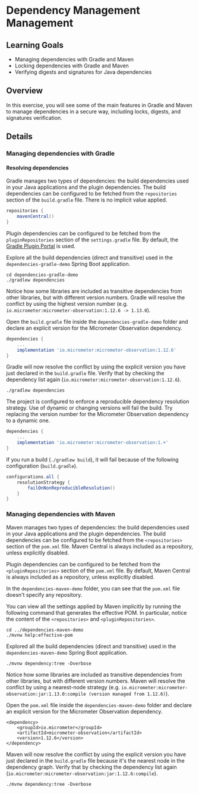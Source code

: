 # Dependency Management Management

## Learning Goals

* Managing dependencies with Gradle and Maven
* Locking dependencies with Gradle and Maven
* Verifying digests and signatures for Java dependencies

## Overview

In this exercise, you will see some of the main features in Gradle and Maven to manage dependencies in a secure way, including locks, digests, and signatures verification.

## Details

### Managing dependencies with Gradle

#### Resolving dependencies

Gradle manages two types of dependencies: the build dependencies used in your Java applications and the plugin dependencies. The build dependencies can be configured to be fetched from the `repositories` section of the `build.gradle` file. There is no implicit value applied.

```groovy
repositories {
    mavenCentral()
}
```

Plugin dependencies can be configured to be fetched from the `pluginRepositories` section of the `settings.gradle` file. By default, the [Gradle Plugin Portal](https://plugins.gradle.org) is used.

Explore all the build dependencies (direct and transitive) used in the `dependencies-gradle-demo` Spring Boot application.

```shell
cd dependencies-gradle-demo
./gradlew dependencies
```

Notice how some libraries are included as transitive dependencies from other libraries, but with different version numbers. Gradle will resolve the conflict by using the highest version number (e.g. `io.micrometer:micrometer-observation:1.12.6 -> 1.13.0`).

Open the `build.gradle` file inside the `dependencies-gradle-demo` folder and declare an explicit version for the Micrometer Observation dependency.

```groovy
dependencies {
	...
	implementation 'io.micrometer:micrometer-observation:1.12.6'
}
```

Gradle will now resolve the conflict by using the explicit version you have just declared in the `build.gradle` file. Verify that by checking the dependency list again (`io.micrometer:micrometer-observation:1.12.6`).

```shell
./gradlew dependencies
```

The project is configured to enforce a reproducible dependency resolution strategy. Use of dynamic or changing versions will fail the build. Try replacing the version number for the Micrometer Observation dependency to a dynamic one.

```groovy
dependencies {
	...
	implementation 'io.micrometer:micrometer-observation:1.+'
}
```

If you run a build (`./gradlew build`), it will fail because of the following configuration (`build.gradle`).

```groovy
configurations.all {
    resolutionStrategy {
        failOnNonReproducibleResolution()
    }
}
```

### Managing dependencies with Maven

Maven manages two types of dependencies: the build dependencies used in your Java applications and the plugin dependencies. The build dependencies can be configured to be fetched from the `<repositories>` section of the `pom.xml` file. Maven Central is always included as a repository, unless explicitly disabled.

Plugin dependencies can be configured to be fetched from the `<pluginRepositories>` section of the `pom.xml` file. By default, Maven Central is always included as a repository, unless explicitly disabled.

In the `dependencies-maven-demo` folder, you can see that the `pom.xml` file doesn't specify any repository.

You can view all the settings applied by Maven implicitly by running the following command that generates the effective POM. In particular, notice the content of the `<repositories>` and `<pluginRepositories>`.

```shell
cd ../dependencies-maven-demo
./mvnw help:effective-pom
```

Explored all the build dependencies (direct and transitive) used in the `dependencies-maven-demo` Spring Boot application.

```shell
./mvnw dependency:tree -Dverbose
```

Notice how some libraries are included as transitive dependencies from other libraries, but with different version numbers. Maven will resolve the conflict by using a nearest-node strategy (e.g. `io.micrometer:micrometer-observation:jar:1.13.0:compile (version managed from 1.12.6)`).

Open the `pom.xml` file inside the `dependencies-maven-demo` folder and declare an explicit version for the Micrometer Observation dependency.

```maven
<dependency>
    <groupId>io.micrometer</groupId>
    <artifactId>micrometer-observation</artifactId>
    <version>1.12.6</version>
</dependency>
```

Maven will now resolve the conflict by using the explicit version you have just declared in the `build.gradle` file because it's the nearest node in the dependency graph. Verify that by checking the dependency list again (`io.micrometer:micrometer-observation:jar:1.12.6:compile`).

```shell
./mvnw dependency:tree -Dverbose
```
